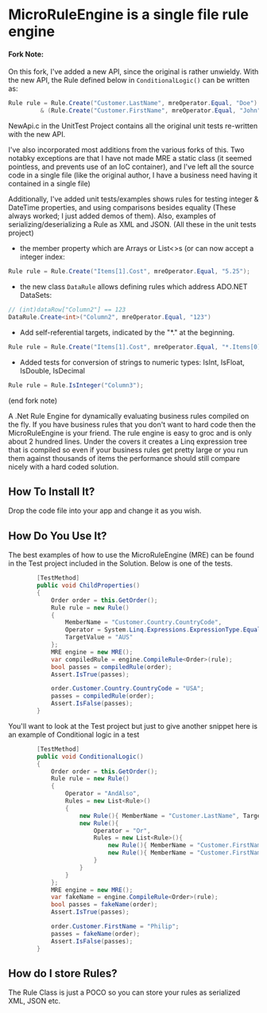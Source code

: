 MicroRuleEngine is a single file rule engine
============================================

#### Fork Note:
On this fork, I've added a new API, since the original is rather unwieldy.   With the new API, the Rule defined below in `ConditionalLogic()` can be written as:
```csharp
Rule rule = Rule.Create("Customer.LastName", mreOperator.Equal, "Doe")
		 & (Rule.Create("Customer.FirstName", mreOperator.Equal, "John") | Rule.Create("Customer.FirstName", mreOperator.Equal, "Jane"));
```
 NewApi.c in the UnitTest Project contains all the original unit tests re-written with the new API.

 I've also incorporated most additions from the various forks of this.  Two notabky exceptions are that I have
 not made MRE a static class (it seemed pointless, and prevents use of an IoC container), and I've left all the 
 source code in a single file (like the original author, I have a business need having it contained in a single file)

Additionally, I've added unit tests/examples shows rules for testing integer & DateTime properties, and using 
comparisons besides equality (These always worked; I just added demos of them).  Also, examples of 
serializing/deserializing a Rule as XML and JSON.  (All these in the unit tests project)

 - the member property which are Arrays or List<>s (or  can now accept a integer index:
```csharp
Rule rule = Rule.Create("Items[1].Cost", mreOperator.Equal, "5.25");
```

- the new class `DataRule` allows defining rules which address ADO.NET DataSets:
```csharp
// (int)dataRow["Column2"] == 123
DataRule.Create<int>("Column2", mreOperator.Equal, "123") 
```

- Add self-referential targets, indicated by the "*." at the beginning.
```csharp
Rule rule = Rule.Create("Items[1].Cost", mreOperator.Equal, "*.Items[0].Cost");
```
  - Added tests for conversion of strings to numeric types: IsInt, IsFloat, IsDouble, IsDecimal
 ```csharp
Rule rule = Rule.IsInteger("Column3");
 ```

 (end fork note)


A .Net Rule Engine for dynamically evaluating business rules compiled on the fly.  If you have business rules that you don't want to hard code then 
the MicroRuleEngine is your friend.   The rule engine is easy to groc and is only about 2 hundred lines.  Under the covers it creates a Linq expression tree
that is compiled so even if your business rules get pretty large or you run them against thousands of items the performance should still compare nicely with a
hard coded solution.

How To Install It?
------------------
Drop the code file into your app and change it as you wish.

How Do You Use It?
------------------
The best examples of how to use the MicroRuleEngine (MRE) can be found in the Test project included in the Solution.
Below is one of the tests.

```csharp
		[TestMethod]
		public void ChildProperties()
		{
			Order order = this.GetOrder();
			Rule rule = new Rule()
			{
				MemberName = "Customer.Country.CountryCode",
				Operator = System.Linq.Expressions.ExpressionType.Equal.ToString("g"),
				TargetValue = "AUS"
			};
			MRE engine = new MRE();
			var compiledRule = engine.CompileRule<Order>(rule);
			bool passes = compiledRule(order);
			Assert.IsTrue(passes);

			order.Customer.Country.CountryCode = "USA";
			passes = compiledRule(order);
			Assert.IsFalse(passes);
		}
```

You'll want to look at the Test project but just to give another snippet here is an example of Conditional logic in a test

```csharp
		[TestMethod]
		public void ConditionalLogic()
		{
			Order order = this.GetOrder();
			Rule rule = new Rule()
			{
				Operator = "AndAlso",
				Rules = new List<Rule>()
				{
					new Rule(){ MemberName = "Customer.LastName", TargetValue = "Doe", Operator = "Equal"},
					new Rule(){ 
						Operator = "Or",
						Rules = new List<Rule>(){
							new Rule(){ MemberName = "Customer.FirstName", TargetValue = "John", Operator = "Equal"},
							new Rule(){ MemberName = "Customer.FirstName", TargetValue = "Jane", Operator = "Equal"}
						}
					}
				}
			};
			MRE engine = new MRE();
			var fakeName = engine.CompileRule<Order>(rule);
			bool passes = fakeName(order);
			Assert.IsTrue(passes);

			order.Customer.FirstName = "Philip";
			passes = fakeName(order);
			Assert.IsFalse(passes);
		}
```

How do I store Rules?
---------------------
The Rule Class is just a POCO so you can store your rules as serialized XML, JSON etc.